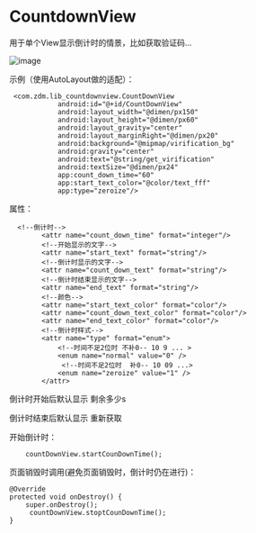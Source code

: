 # CountdownView
用于单个View显示倒计时的情景，比如获取验证码...


![image](C:\Users\admin\Desktop\coundown.gif)

示例（使用AutoLayout做的适配）：
     
     <com.zdm.lib_countdownview.CountDownView
                android:id="@+id/CountDownView"
                android:layout_width="@dimen/px150"
                android:layout_height="@dimen/px60"
                android:layout_gravity="center"
                android:layout_marginRight="@dimen/px20"
                android:background="@mipmap/virification_bg"
                android:gravity="center"
                android:text="@string/get_virification"
                android:textSize="@dimen/px24"
                app:count_down_time="60"
                app:start_text_color="@color/text_fff"
                app:type="zeroize"/>

属性：
      
      <!--倒计时-->
            <attr name="count_down_time" format="integer"/>
            <!--开始显示的文字-->
            <attr name="start_text" format="string"/>
            <!--倒计时显示的文字-->
            <attr name="count_down_text" format="string"/>
            <!--倒计时结束显示的文字-->
            <attr name="end_text" format="string"/>
            <!--颜色-->
            <attr name="start_text_color" format="color"/>
            <attr name="count_down_text_color" format="color"/>
            <attr name="end_text_color" format="color"/>
            <!--倒计时样式-->
            <attr name="type" format="enum">
                <!--时间不足2位时 不补0-- 10 9 ... >
                <enum name="normal" value="0" />
                 <!--时间不足2位时  补0-- 10 09 ...>
                <enum name="zeroize" value="1" />
            </attr>

倒计时开始后默认显示 剩余多少s 

倒计时结束后默认显示 重新获取



开始倒计时：
        
        countDownView.startCounDownTime();

页面销毁时调用(避免页面销毁时，倒计时仍在进行)：
    
    @Override
    protected void onDestroy() {
        super.onDestroy();
         countDownView.stoptCounDownTime();
    }
       
